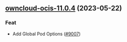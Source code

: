 

## [owncloud-ocis-11.0.4](https://github.com/truecharts/charts/compare/owncloud-ocis-11.0.3...owncloud-ocis-11.0.4) (2023-05-22)

### Feat

- Add Global Pod Options ([#9007](https://github.com/truecharts/charts/issues/9007))
  
  